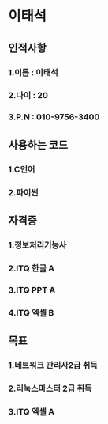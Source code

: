 # 이태석

## 인적사항

### 1.이름 : 이태석

### 2.나이 : 20

### 3.P.N : 010-9756-3400


## 사용하는 코드

### 1.C언어

### 2.파이썬


## 자격증

### 1.정보처리기능사

### 2.ITQ 한글 A

### 3.ITQ PPT A

### 4.ITQ 엑셀 B


## 목표

### 1.네트워크 관리사2급 취득

### 2.리눅스마스터 2급 취득

### 3.ITQ 엑셀 A

